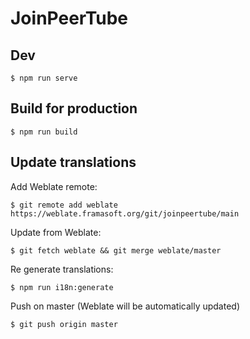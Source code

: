 # JoinPeerTube

## Dev

```
$ npm run serve
```

## Build for production

```
$ npm run build
```

## Update translations

Add Weblate remote:

```
$ git remote add weblate https://weblate.framasoft.org/git/joinpeertube/main
```

Update from Weblate:

```
$ git fetch weblate && git merge weblate/master
```

Re generate translations:

```
$ npm run i18n:generate
```

Push on master (Weblate will be automatically updated)

```
$ git push origin master
```
